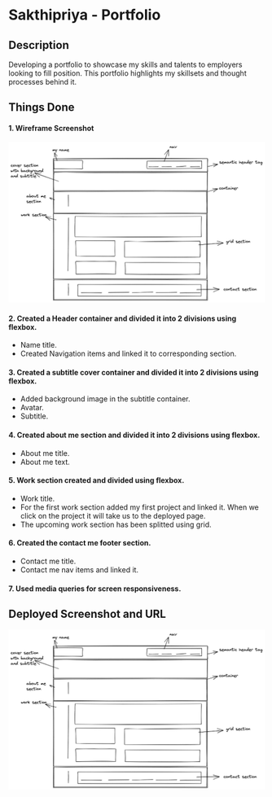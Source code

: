 # Sakthipriya - Portfolio

## Description

Developing a portfolio to showcase my skills and talents to employers looking to fill position. This portfolio highlights my skillsets and thought processes behind it.

## Things Done

#### 1. Wireframe Screenshot
![alt+text](./assets/images/screenshot/wireframe.png)

#### 2. Created a Header container and divided it into 2 divisions using flexbox.
- Name title.
- Created Navigation items and linked it to corresponding section.

#### 3. Created a subtitle cover container and divided it into 2 divisions using flexbox.
- Added background image in the subtitle container.
- Avatar.
- Subtitle.

#### 4. Created about me section and divided it into 2 divisions using flexbox.
- About me title.
- About me text.

#### 5. Work section created and divided using flexbox.
- Work title.
- For the first work section added my first project and linked it. When we click on the project it will take us to the deployed page.
- The upcoming work section has been splitted using grid.

#### 6. Created the contact me footer section.
- Contact me title.
- Contact me nav items and linked it.

#### 7. Used media queries for screen responsiveness.

## Deployed Screenshot and URL

![alt+text](./assets/images/screenshot/wireframe.png)
